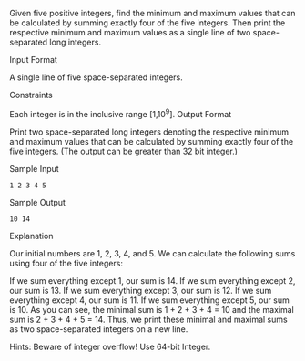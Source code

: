 Given five positive integers, find the minimum and maximum values that can be calculated by summing exactly four of the five integers. Then print the respective minimum and maximum values as a single line of two space-separated long integers.

Input Format

A single line of five space-separated integers.

Constraints

Each integer is in the inclusive range [1,10<sup>9</sup>].
Output Format

Print two space-separated long integers denoting the respective minimum and maximum values that can be calculated by summing exactly four of the five integers. (The output can be greater than 32 bit integer.)

Sample Input

    1 2 3 4 5
Sample Output

    10 14
Explanation

Our initial numbers are 1, 2, 3, 4, and 5. We can calculate the following sums using four of the five integers:

If we sum everything except 1, our sum is 14.
If we sum everything except 2, our sum is 13.
If we sum everything except 3, our sum is 12.
If we sum everything except 4, our sum is 11.
If we sum everything except 5, our sum is 10.
As you can see, the minimal sum is 1 + 2 + 3 + 4 = 10 and the maximal sum is 2 + 3 + 4 + 5 = 14. Thus, we print these minimal and maximal sums as two space-separated integers on a new line.

Hints: Beware of integer overflow! Use 64-bit Integer.


